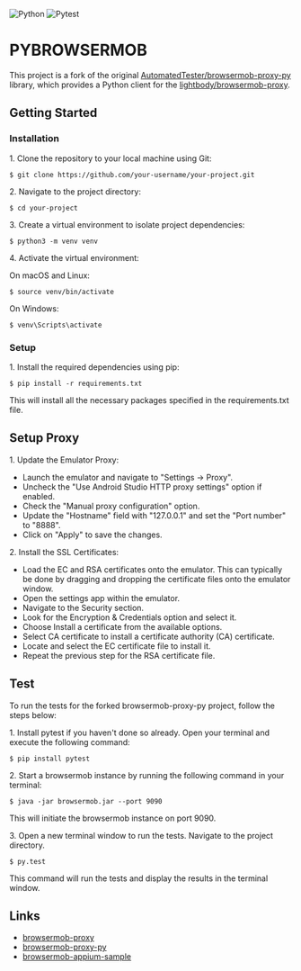 ![Python](https://img.shields.io/badge/Python-%233776AB.svg?style=for-the-badge&logo=Python&logoColor=white)
![Pytest](https://img.shields.io/badge/Pytest-%230A9EDC.svg?style=for-the-badge&logo=Pytest&logoColor=white)

# PYBROWSERMOB

This project is a fork of the original [AutomatedTester/browsermob-proxy-py](https://github.com/AutomatedTester/browsermob-proxy-py) library, which provides a Python client for the [lightbody/browsermob-proxy](https://github.com/lightbody/browsermob-proxy).

## Getting Started

### Installation

1\. Clone the repository to your local machine using Git:

```shell
$ git clone https://github.com/your-username/your-project.git
```

2\. Navigate to the project directory:

```shell
$ cd your-project
```

3\. Create a virtual environment to isolate project dependencies:

```shell
$ python3 -m venv venv
```

4\. Activate the virtual environment:

On macOS and Linux:

```shell
$ source venv/bin/activate
```

On Windows:

```shell
$ venv\Scripts\activate
```

### Setup

1\. Install the required dependencies using pip:

```shell
$ pip install -r requirements.txt
```

This will install all the necessary packages specified in the requirements.txt file.

## Setup Proxy

1\. Update the Emulator Proxy:

- Launch the emulator and navigate to "Settings -> Proxy".
- Uncheck the "Use Android Studio HTTP proxy settings" option if enabled.
- Check the "Manual proxy configuration" option.
- Update the "Hostname" field with "127.0.0.1" and set the "Port number" to "8888".
- Click on "Apply" to save the changes.

2\. Install the SSL Certificates:

- Load the EC and RSA certificates onto the emulator. This can typically be done by dragging and dropping the certificate files onto the emulator window.
- Open the settings app within the emulator.
- Navigate to the Security section.
- Look for the Encryption & Credentials option and select it.
- Choose Install a certificate from the available options.
- Select CA certificate to install a certificate authority (CA) certificate.
- Locate and select the EC certificate file to install it.
- Repeat the previous step for the RSA certificate file.

## Test

To run the tests for the forked browsermob-proxy-py project, follow the steps below:

1\. Install pytest if you haven't done so already. Open your terminal and execute the following command:

```shell
$ pip install pytest
```

2\. Start a browsermob instance by running the following command in your terminal:

```shell
$ java -jar browsermob.jar --port 9090
```

This will initiate the browsermob instance on port 9090.

3\. Open a new terminal window to run the tests. Navigate to the project directory.

```shell
$ py.test
```

This command will run the tests and display the results in the terminal window.

## Links

- [browsermob-proxy](https://github.com/lightbody/browsermob-proxy)
- [browsermob-proxy-py](https://github.com/AutomatedTester/browsermob-proxy-py)
- [browsermob-appium-sample](https://github.com/U-TOR/browsermob-appium-sample)
